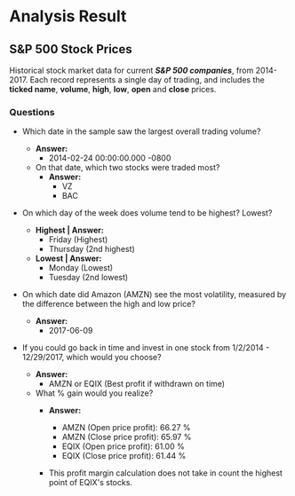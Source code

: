 # Analysis Result

## S&P 500 Stock Prices

Historical stock market data for current ***S&P 500 companies***, from 2014-2017. Each record represents a single day of trading, and includes the **ticked name**, **volume**, **high**, **low**, **open** and **close** prices.

### Questions

- Which date in the sample saw the largest overall trading volume?  
  - **Answer:** 
    - 2014-02-24 00:00:00.000 -0800
  - On that date, which two stocks were traded most?
    - **Answer:** 
      - VZ
      - BAC

- On which day of the week does volume tend to be highest? Lowest?
  - **Highest | Answer:** 
    - Friday (Highest)
    - Thursday (2nd highest)
  - **Lowest | Answer:** 
    - Monday (Lowest)
    - Tuesday (2nd lowest)

- On which date did Amazon (AMZN) see the most volatility, measured by the difference between the high and low price?
  - **Answer:** 
    - 2017-06-09

- If you could go back in time and invest in one stock from 1/2/2014 - 12/29/2017, which would you choose? 
  - **Answer:** 
    - AMZN or EQIX (Best profit if withdrawn on time)
  - What % gain would you realize?
    - **Answer:** 
      - AMZN (Open price profit):  66.27 %
      - AMZN (Close price profit):  65.97 %
      - EQIX (Open price profit):  61.00 %
      - EQIX (Close price profit):  61.44 %

    - This profit margin calculation does not take in count the highest point of EQIX's stocks.
